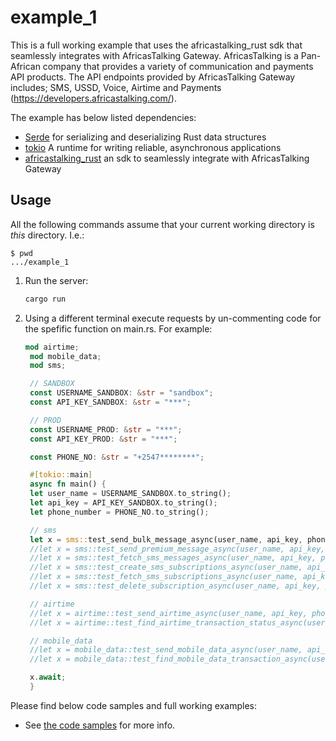 # example_1

This is a full working example that uses the africastalking_rust sdk that seamlessly integrates with AfricasTalking Gateway.
AfricasTalking is a Pan-African company that provides a variety of communication and payments API products. 
The API endpoints provided by AfricasTalking Gateway includes; SMS, USSD, Voice, Airtime and Payments (https://developers.africastalking.com/). 

The example has below listed dependencies:
- [Serde](https://github.com/serde-rs/serde) for serializing and deserializing Rust data structures
- [tokio](https://github.com/tokio-rs/tokio) A runtime for writing reliable, asynchronous applications
- [africastalking_rust](https://github.com/lastemp/africastalking_rust) an sdk to seamlessly integrate with AfricasTalking Gateway

## Usage

All the following commands assume that your current working directory is _this_ directory. I.e.:

```console
$ pwd
.../example_1
```

1. Run the server:

   ```sh
   cargo run
   ```

1. Using a different terminal execute requests by un-commenting code for the spefific function on main.rs. For example:

   ```rust
   mod airtime;
	mod mobile_data;
	mod sms;

	// SANDBOX
	const USERNAME_SANDBOX: &str = "sandbox";
	const API_KEY_SANDBOX: &str = "***";

	// PROD
	const USERNAME_PROD: &str = "***";
	const API_KEY_PROD: &str = "***";

	const PHONE_NO: &str = "+2547********";

	#[tokio::main]
	async fn main() {
	let user_name = USERNAME_SANDBOX.to_string();
	let api_key = API_KEY_SANDBOX.to_string();
	let phone_number = PHONE_NO.to_string();

	// sms
	let x = sms::test_send_bulk_message_async(user_name, api_key, phone_number);
	//let x = sms::test_send_premium_message_async(user_name, api_key, phone_number);
	//let x = sms::test_fetch_sms_messages_async(user_name, api_key, phone_number);
	//let x = sms::test_create_sms_subscriptions_async(user_name, api_key, phone_number);
	//let x = sms::test_fetch_sms_subscriptions_async(user_name, api_key, phone_number);
	//let x = sms::test_delete_subscription_async(user_name, api_key, phone_number);

	// airtime
	//let x = airtime::test_send_airtime_async(user_name, api_key, phone_number);
	//let x = airtime::test_find_airtime_transaction_status_async(user_name, api_key, phone_number);

	// mobile_data
	//let x = mobile_data::test_send_mobile_data_async(user_name, api_key, phone_number);
	//let x = mobile_data::test_find_mobile_data_transaction_async(user_name, api_key, phone_number);

	x.await;
	}
   ```

Please find below code samples and full working examples:

   - See [the code samples](./code_samples/) for more info.	
